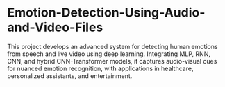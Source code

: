# Emotion-Detection-Using-Audio-and-Video-Files
This project develops an advanced system for detecting human emotions from speech and live video using deep learning. Integrating MLP, RNN, CNN, and hybrid CNN-Transformer models, it captures audio-visual cues for nuanced emotion recognition, with applications in healthcare, personalized assistants, and entertainment.
